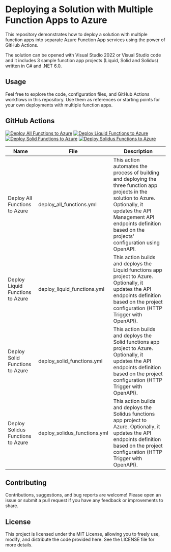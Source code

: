 # Deploying a Solution with Multiple Function Apps to Azure
This repository demonstrates how to deploy a solution with multiple function apps into separate Azure Function App services using the power of GitHub Actions. 

The solution can be opened with Visual Studio 2022 or Visual Studio code and it includes 3 sample function app projects (Liquid, Solid and Solidus) written in C# and .NET 6.0.

## Usage
Feel free to explore the code, configuration files, and GitHub Actions workflows in this repository. Use them as references or starting points for your own deployments with multiple function apps.

## GitHub Actions
[![Deploy All Functions to Azure](https://github.com/panchosoft/DeployMultipleFunctions/actions/workflows/deploy_all_functions.yml/badge.svg)](https://github.com/panchosoft/DeployMultipleFunctions/actions/workflows/deploy_all_functions.yml)
[![Deploy Liquid Functions to Azure](https://github.com/panchosoft/DeployMultipleFunctions/actions/workflows/deploy_liquid_functions.yml/badge.svg)](https://github.com/panchosoft/DeployMultipleFunctions/actions/workflows/deploy_liquid_functions.yml)
[![Deploy Solid Functions to Azure](https://github.com/panchosoft/DeployMultipleFunctions/actions/workflows/deploy_solid_functions.yml/badge.svg)](https://github.com/panchosoft/DeployMultipleFunctions/actions/workflows/deploy_solid_functions.yml)
[![Deploy Solidus Functions to Azure](https://github.com/panchosoft/DeployMultipleFunctions/actions/workflows/deploy_solidus_functions.yml/badge.svg)](https://github.com/panchosoft/DeployMultipleFunctions/actions/workflows/deploy_solidus_functions.yml)

Name | File | Description
------------- | ------------- | -------------
Deploy All Functions to Azure  | deploy_all_functions.yml  | This action automates the process of building and deploying the three function app projects in the solution to Azure. Optionally, it updates the API Management API endpoints definition based on the projects' configuration using OpenAPI.
Deploy Liquid Functions to Azure | deploy_liquid_functions.yml | This action builds and deploys the Liquid functions app project to Azure. Optionally, it updates the API endpoints definition based on the project configuration (HTTP Trigger with OpenAPI).
Deploy Solid Functions to Azure | deploy_solid_functions.yml  | This action builds and deploys the Solid functions app project to Azure. Optionally, it updates the API endpoints definition based on the project configuration (HTTP Trigger with OpenAPI).
Deploy Solidus Functions to Azure | deploy_solidus_functions.yml  | This action builds and deploys the Solidus functions app project to Azure. Optionally, it updates the API endpoints definition based on the project configuration (HTTP Trigger with OpenAPI).

## Contributing
Contributions, suggestions, and bug reports are welcome! Please open an issue or submit a pull request if you have any feedback or improvements to share.

## License
This project is licensed under the MIT License, allowing you to freely use, modify, and distribute the code provided here. See the LICENSE file for more details.
